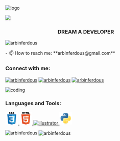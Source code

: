 ![logo](https://pbs.twimg.com/profile_banners/1712786458678091776/1709704778/1080x360)

<img src="https://readme-typing-svg.herokuapp.com/?font=Righteous&size=35&center=true&vCenter=true&width=500&height=70&duration=4000&lines=Hi+There!+👋;+I'm+Ferdous+Wahid!;" />
<h3 align="center">DREAM A DEVELOPER</h3>

<p align="left"> <img src="https://komarev.com/ghpvc/?username=arbinferdous&label=Profile%20views&color=0e75b6&style=flat" alt="arbinferdous" /> </p>
- 📫 How to reach me: **arbinferdous@gmail.com**




<h3 align="left">Connect with me:</h3>
<p align="left">
<a href="https://twitter.com/arbinferdous" target="blank"><img align="center" src="https://raw.githubusercontent.com/rahuldkjain/github-profile-readme-generator/master/src/images/icons/Social/twitter.svg" alt="arbinferdous" height="30" width="40" /></a>
<a href="https://linkedin.com/in/arbinferdous" target="blank"><img align="center" src="https://raw.githubusercontent.com/rahuldkjain/github-profile-readme-generator/master/src/images/icons/Social/linked-in-alt.svg" alt="arbinferdous" height="30" width="40" /></a>
<a href="https://fb.com/arbinferdous" target="blank"><img align="center" src="https://raw.githubusercontent.com/rahuldkjain/github-profile-readme-generator/master/src/images/icons/Social/facebook.svg" alt="arbinferdous" height="30" width="40" /></a>


</p>
<img aling="right"alt="coding" width="400" src="https://media4.giphy.com/media/qgQUggAC3Pfv687qPC/giphy.gif">


<h3 align="left">Languages and Tools:</h3>
<p align="left"> <a href="https://www.w3schools.com/css/" target="_blank" rel="noreferrer"> <img src="https://raw.githubusercontent.com/devicons/devicon/master/icons/css3/css3-original-wordmark.svg" alt="css3" width="40" height="40"/> </a> <a href="https://www.w3.org/html/" target="_blank" rel="noreferrer"> <img src="https://raw.githubusercontent.com/devicons/devicon/master/icons/html5/html5-original-wordmark.svg" alt="html5" width="40" height="40"/> </a> <a href="https://www.adobe.com/in/products/illustrator.html" target="_blank" rel="noreferrer"> <img src="https://www.vectorlogo.zone/logos/adobe_illustrator/adobe_illustrator-icon.svg" alt="illustrator" width="40" height="40"/> </a> <a href="https://www.python.org" target="_blank" rel="noreferrer"> <img src="https://raw.githubusercontent.com/devicons/devicon/master/icons/python/python-original.svg" alt="python" width="40" height="40"/> </a> </p>

<p><img align="left" src="https://github-readme-stats.vercel.app/api/top-langs?username=struggleferdous&show_icons=true&locale=en&layout=compact" alt="arbinferdous" /></p>

<p>&nbsp;<img align="center" src="https://github-readme-stats.vercel.app/api?username=arbinferdous&show_icons=true&locale=en" alt="arbinferdous" /></p>
 


